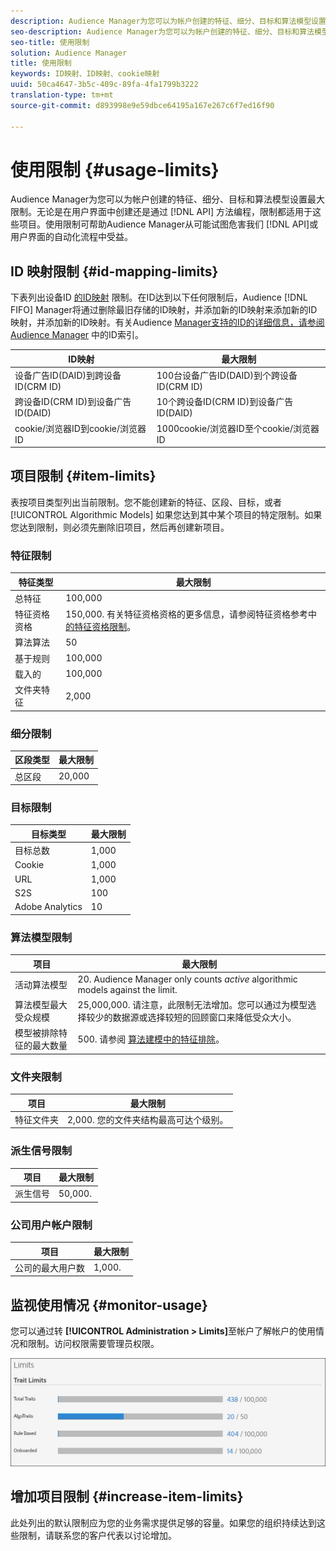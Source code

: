 ```yaml
---
description: Audience Manager为您可以为帐户创建的特征、细分、目标和算法模型设置最大限制。无论是在用户界面中创建还是通过API方法编程，限制都适用于这些项目。使用限制可帮助Audience Manager从可能试图危及我们API或用户界面的自动化流程中进行保护。
seo-description: Audience Manager为您可以为帐户创建的特征、细分、目标和算法模型设置最大限制。无论是在用户界面中创建还是通过API方法编程，限制都适用于这些项目。使用限制可帮助Audience Manager从可能试图危及我们API或用户界面的自动化流程中进行保护。
seo-title: 使用限制
solution: Audience Manager
title: 使用限制
keywords: ID映射、ID映射、cookie映射
uuid: 50ca4647-3b5c-409c-89fa-4fa1799b3222
translation-type: tm+mt
source-git-commit: d893998e9e59dbce64195a167e267c6f7ed16f90

---
```



# 使用限制 {#usage-limits}

Audience Manager为您可以为帐户创建的特征、细分、目标和算法模型设置最大限制。无论是在用户界面中创建还是通过 [!DNL API] 方法编程，限制都适用于这些项目。使用限制可帮助Audience Manager从可能试图危害我们 [!DNL API]或用户界面的自动化流程中受益。

## ID 映射限制 {#id-mapping-limits}

下表列出设备ID [的ID映射](../../integration/sending-audience-data/batch-data-transfer-explained/id-sync-http.md) 限制。在ID达到以下任何限制后，Audience [!DNL FIFO] Manager将通过删除最旧存储的ID映射，并添加新的ID映射来添加新的ID映射，并添加新的ID映射。有关Audience [Manager支持的ID的详细信息，请参阅Audience Manager](../../reference/ids-in-aam.md) 中的ID索引。

| ID映射 | 最大限制 |
|-----------|-------------- |
| 设备广告ID(DAID)到跨设备ID(CRM ID) | 100台设备广告ID(DAID)到个跨设备ID(CRM ID) |
| 跨设备ID(CRM ID)到设备广告ID(DAID) | 10个跨设备ID(CRM ID)到设备广告ID(DAID) |
| cookie/浏览器ID到cookie/浏览器ID | 1000cookie/浏览器ID至个cookie/浏览器ID |

## 项目限制 {#item-limits}

表按项目类型列出当前限制。您不能创建新的特征、区段、目标，或者 [!UICONTROL Algorithmic Models] 如果您达到其中某个项目的特定限制。如果您达到限制，则必须先删除旧项目，然后再创建新项目。

### 特征限制

| 特征类型 | 最大限制 |
| -------------------------- | ------------------------------------- |
| 总特征 | 100,000 |
| 特征资格资格 | 150,000. 有关特征资格资格的更多信息，请参阅特征资格参考中 [的特征资格限制](/help/using/features/traits/trait-qualification-reference.md#trait-qualification-limit)。 |
| 算法算法 | 50 |
| 基于规则 | 100,000 |
| 载入的 | 100,000 |
| 文件夹特征 | 2,000 |

### 细分限制

| 区段类型 | 最大限制 |
| -------------- | ------------- |
| 总区段 | 20,000 |

### 目标限制

| 目标类型 | 最大限制 |
| ------------------ | ------------- |
| 目标总数 | 1,000 |
| Cookie | 1,000 |
| URL | 1,000 |
| S2S | 100 |
| Adobe Analytics | 10 |

### 算法模型限制

| 项目 | 最大限制 |
| -------- | ----- |
| 活动算法模型 | 20. Audience Manager only counts *active* algorithmic models against the limit. |
| 算法模型最大受众规模 | 25,000,000.  请注意，此限制无法增加。您可以通过为模型选择较少的数据源或选择较短的回顾窗口来降低受众大小。 |
| 模型被排除特征的最大数量 | 500. 请参阅 [算法建模中的特征排除](/help/using/features/algorithmic-models/trait-exclusion-algo-models.md)。 |

### 文件夹限制

| 项目 | 最大限制 |
| ------------- | ------------------ |
| 特征文件夹 | 2,000.  您的文件夹结构最高可达个级别。 |

### 派生信号限制

| 项目 | 最大限制 |
| --------------- | ------------- |
| 派生信号 | 50,000. |

### 公司用户帐户限制

| 项目 | 最大限制 |
| ----------- | ------------- |
| 公司的最大用户数 | 1,000. |

## 监视使用情况 {#monitor-usage}

您可以通过转 **[!UICONTROL Administration > Limits]**&#x200B;至帐户了解帐户的使用情况和限制。访问权限需要管理员权限。

![使用限制图像](assets/usage-limits.png)

## 增加项目限制 {#increase-item-limits}

此处列出的默认限制应为您的业务需求提供足够的容量。如果您的组织持续达到这些限制，请联系您的客户代表以讨论增加。